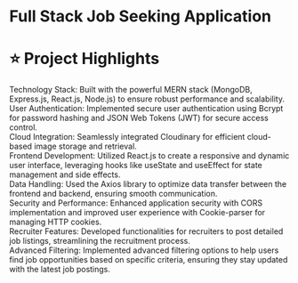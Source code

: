 # Full Stack Job Seeking Application

# ⭐ Project Highlights 
Technology Stack: Built with the powerful MERN stack (MongoDB, Express.js, React.js, Node.js) to ensure robust performance and scalability.<br>
User Authentication: Implemented secure user authentication using Bcrypt for password hashing and JSON Web Tokens (JWT) for secure access control.<br>
Cloud Integration: Seamlessly integrated Cloudinary for efficient cloud-based image storage and retrieval.<br>
Frontend Development: Utilized React.js to create a responsive and dynamic user interface, leveraging hooks like useState and useEffect for state management and side effects.<br>
Data Handling: Used the Axios library to optimize data transfer between the frontend and backend, ensuring smooth communication.<br>
Security and Performance: Enhanced application security with CORS implementation and improved user experience with Cookie-parser for managing HTTP cookies.<br>
Recruiter Features: Developed functionalities for recruiters to post detailed job listings, streamlining the recruitment process.<br>
Advanced Filtering: Implemented advanced filtering options to help users find job opportunities based on specific criteria, ensuring they stay updated with the latest job postings.
